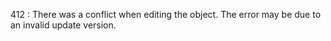 412
:   There was a conflict when editing the object. The error may be due to an invalid update version.

